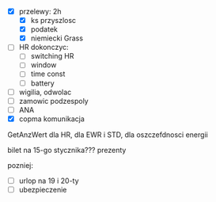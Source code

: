 - [x] przelewy: 2h
	- [x] ks przyszlosc
	- [x] podatek
	- [x] niemiecki Grass
- [ ] HR dokonczyc:
	- [ ] switching HR 
	- [ ] window
	- [ ] time const
	- [ ] battery
- [ ] wigilia, odwolac
- [ ] zamowic podzespoly
- [ ] ANA
- [x] copma komunikacja

GetAnzWert dla HR, dla EWR i STD, dla oszczefdnosci energii

bilet na 15-go stycznika???
prezenty


pozniej:
- [ ] urlop na 19 i 20-ty
- [ ] ubezpieczenie